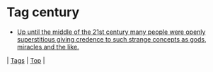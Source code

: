 <!--
title: Tag century
date: 2020-06-28T15:26:59.738Z
tags:
-->
# Tag century

 * [Up until the middle of the 21st century many people were openly superstitious giving credence to such strange concepts as gods, miracles and the like.](92243144334.md)

| [Tags](tags.md) | [Top](index.md) |
